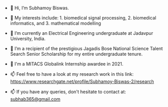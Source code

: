 - 👋  Hi, I’m Subhamoy Biswas.

- 👀  My interests include: 1. biomedical signal processing, 2. biomedical informatics, and 3. mathematical modelling

- 🌱  I’m currently an Electrical Engineering undergraduate at Jadavpur University, India.
- 🌱  I’m a recipient of the prestigious Jagadis Bose National Science Talent Search Senior Scholarship for my entire undergraduate tenure.
- 🌱  I'm a MITACS Globalink Internship awardee in 2021.

- 📫  Feel free to have a look at my research work in this link: https://www.researchgate.net/profile/Subhamoy-Biswas-2/research
- 📫  If you have any queries, don't hesitate to contact at: subhab365@gmail.com

<!---
SubhamoyBiswas/SubhamoyBiswas is a ✨ special ✨ repository because its `README.md` (this file) appears on your GitHub profile.
You can click the Preview link to take a look at your changes.
--->
